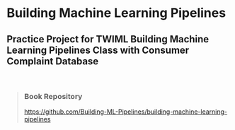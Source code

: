 # Building Machine Learning Pipelines

## Practice Project for TWIML Building Machine Learning Pipelines Class with Consumer Complaint Database

<br/>

> ### **Book** **Repository**
> https://github.com/Building-ML-Pipelines/building-machine-learning-pipelines

